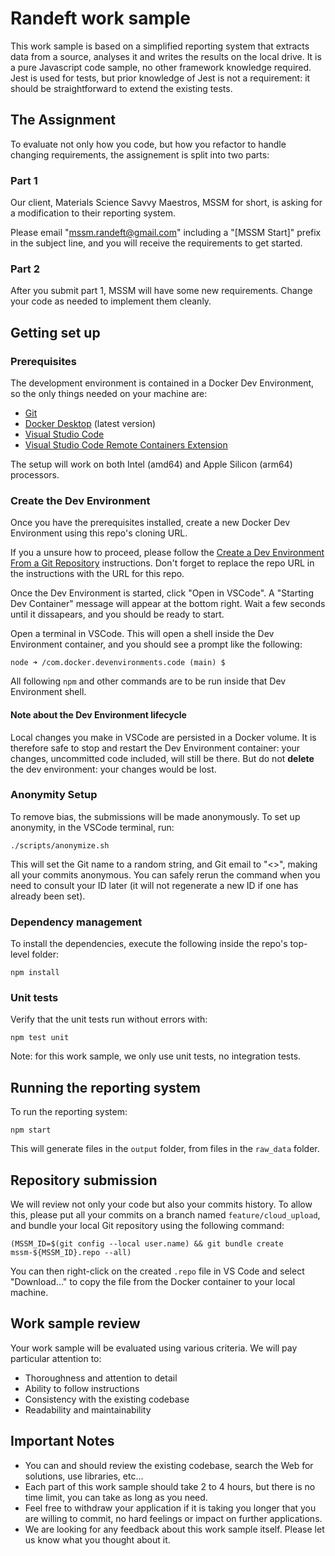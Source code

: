 # Randeft work sample

This work sample is based on a simplified reporting system that extracts data from a source, analyses it and writes the results on the local drive. It is a pure Javascript code sample, no other framework knowledge required. Jest is used for tests, but prior knowledge of Jest is not a requirement: it should be straightforward to extend the existing tests.

## The Assignment

To evaluate not only how you code, but how you refactor to handle changing requirements, the assignement is split into two parts:

### Part 1

Our client, Materials Science Savvy Maestros, MSSM for short, is asking for a modification to their reporting system.

Please email "mssm.randeft@gmail.com" including a "[MSSM Start]" prefix in the subject line, and you will receive the requirements to get started.

### Part 2

After you submit part 1, MSSM will have some new requirements. Change your code as needed to implement them cleanly.

## Getting set up

### Prerequisites

The development environment is contained in a Docker Dev Environment, so the only things needed on your machine are:

- [Git](https://git-scm.com/)
- [Docker Desktop](https://docs.docker.com/desktop/release-notes/) (latest version)
- [Visual Studio Code](https://code.visualstudio.com/)
- [Visual Studio Code Remote Containers Extension](https://marketplace.visualstudio.com/items?itemName=ms-vscode-remote.remote-containers)

The setup will work on both Intel (amd64) and Apple Silicon (arm64) processors.

### Create the Dev Environment

Once you have the prerequisites installed, create a new Docker Dev Environment using this repo's cloning URL.

If you a unsure how to proceed, please follow the [Create a Dev Environment From a Git Repository](https://docs.docker.com/desktop/dev-environments/create-dev-env/#create-a-dev-environment-from-a-git-repository) instructions. Don't forget to replace the repo URL in the instructions with the URL for this repo.

Once the Dev Environment is started, click "Open in VSCode". A "Starting Dev Container" message will appear at the bottom right. Wait a few seconds until it dissapears, and you should be ready to start.

Open a terminal in VSCode. This will open a shell inside the Dev Environment container, and you should see a prompt like the following:

    node ➜ /com.docker.devenvironments.code (main) $

All following `npm` and other commands are to be run inside that Dev Environment shell.

#### Note about the Dev Environment lifecycle

Local changes you make in VSCode are persisted in a Docker volume. It is therefore safe to stop and restart the Dev Environment container: your changes, uncommitted code included, will still be there. But do not **delete** the dev environment: your changes would be lost.

### Anonymity Setup

To remove bias, the submissions will be made anonymously. To set up anonymity, in the VSCode terminal, run:

    ./scripts/anonymize.sh

This will set the Git name to a random string, and Git email to "<>", making all your commits anonymous. You can safely rerun the command when you need to consult your ID later (it will not regenerate a new ID if one has already been set).

### Dependency management

To install the dependencies, execute the following inside the repo's top-level folder:

    npm install

### Unit tests

Verify that the unit tests run without errors with:

    npm test unit

Note: for this work sample, we only use unit tests, no integration tests.

## Running the reporting system

To run the reporting system:

    npm start

This will generate files in the `output` folder, from files in the `raw_data` folder.

## Repository submission

We will review not only your code but also your commits history. To allow this, please put all your commits on a branch named `feature/cloud_upload`, and bundle your local Git repository using the following command:

    (MSSM_ID=$(git config --local user.name) && git bundle create mssm-${MSSM_ID}.repo --all)

You can then right-click on the created `.repo` file in VS Code and select "Download..." to copy the file from the Docker container to your local machine.

## Work sample review

Your work sample will be evaluated using various criteria. We will pay particular attention to:

- Thoroughness and attention to detail
- Ability to follow instructions
- Consistency with the existing codebase
- Readability and maintainability

## Important Notes

- You can and should review the existing codebase, search the Web for solutions, use libraries, etc...
- Each part of this work sample should take 2 to 4 hours, but there is no time limit, you can take as long as you need.
- Feel free to withdraw your application if it is taking you longer that you are willing to commit, no hard feelings or impact on further applications.
- We are looking for any feedback about this work sample itself. Please let us know what you thought about it.
